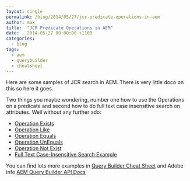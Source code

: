 ```yaml
---
layout: single
permalink: /blog/2014/05/27/jcr-predicate-operations-in-aem
author: max
title:  "JCR Predicate Operations in AEM"
date:   2014-05-27 00:00:00 +1100
categories:
  - blog
tags:
  - aem
  - querybuilder
  - cheatsheet
---
```


Here are some samples of JCR search in AEM. There is very little doco on this so here it goes.

Two things you maybe wondering, number one how to use the Operations on a predicate and second how to do full text case insensitive search on attributes. Well without any further ado:

- [Operation Exists](http://localhost:4502/libs/cq/search/content/querydebug.html?_charset_=UTF-8&query=path%3D%2Fcontent%2Fgeometrixx%0D%0Atype%3Dcq%3APage%0D%0Aproperty%3Djcr%3Acontent%2Fcq%3Atoolbars%0D%0Aproperty.operation%3Dexists%0D%0A)
- [Operation Like](http://localhost:4502/libs/cq/search/content/querydebug.html?_charset_=UTF-8&query=path%3D%2Fcontent%2Fgeometrixx%0D%0Atype%3Dcq%3APage%0D%0Aproperty%3Djcr%3Acontent%2Fjcr%3Atitle%0D%0Aproperty.operation%3Dlike%0D%0Aproperty.value%3D%25ac%25)
- [Operation Equals](http://localhost:4502/libs/cq/search/content/querydebug.html?_charset_=UTF-8&query=path%3D%2Fcontent%2Fgeometrixx%0D%0Atype%3Dcq%3APage%0D%0Aproperty%3Djcr%3Acontent%2Fjcr%3Atitle%0D%0Aproperty.operation%3Dequals%0D%0Aproperty.value%3DContact)
- [Operation UnEquals](http://localhost:4502/libs/cq/search/content/querydebug.html?_charset_=UTF-8&query=path%3D%2Fcontent%2Fgeometrixx%0D%0Atype%3Dcq%3APage%0D%0Aproperty%3Djcr%3Acontent%2Fjcr%3Atitle%0D%0Aproperty.operation%3Dunequals%0D%0Aproperty.value%3DContact)
- [Operation Not Exist](http://localhost:4502/libs/cq/search/content/querydebug.html?_charset_=UTF-8&query=path%3D%2Fcontent%2Fgeometrixx%0D%0Atype%3Dcq%3APage%0D%0Aproperty%3Djcr%3Acontent%2Fcq%3Atoolbars%0D%0Aproperty.operation%3Dnot)
- [Full Text Case-Insensitive Search Example](http://localhost:4502/libs/cq/search/content/querydebug.html?_charset_=UTF-8&query=path%3D%2Fcontent%2Fgeometrixx%0D%0Atype%3Dcq%3APage%0D%0Agroup.p.or%3Dtrue%0D%0Agroup.1_fulltext%3D*Z*%0D%0Agroup.1_fulltext.relPath%3D%40jcr%3Acontent%2Fjcr%3Atitle%0D%0Agroup.2_fulltext%3D*tt*%0D%0Agroup.2_fulltext.relPath%3D%40jcr%3Acontent%2Fcq%3Atoolbars%0D%0A%0D%0A)

You can find lots more examples in [Query Builder Cheat Sheet](https://github.com/wildone/aem-links/blob/master/querybuilder_cheatsheet.md) and Adobe info [AEM Query Builder API Docs](http://dev.day.com/docs/en/cq/current/dam/customizing_and_extendingcq5dam/query_builder.html)
